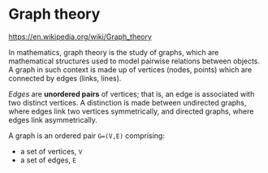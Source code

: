 # Graph theory

https://en.wikipedia.org/wiki/Graph_theory

In mathematics, graph theory is the study of graphs, which are mathematical structures used to model pairwise relations between objects. A graph in such context is made up of vertices (nodes, points) which are connected by edges (links, lines).

*Edges* are **unordered pairs** of vertices; that is, an edge is associated with two distinct vertices. A distinction is made between undirected graphs, where edges link two vertices symmetrically, and directed graphs, where edges link asymmetrically.

A graph is an ordered pair `G=(V,E)` comprising:
- a set of vertices, `V`
- a set of edges, `E`
